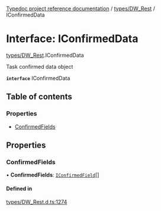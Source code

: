 [Typedoc project reference documentation](../README.md) / [types/DW_Rest](../modules/types_dw_rest.md) / IConfirmedData

# Interface: IConfirmedData

[types/DW_Rest](../modules/types_dw_rest.md).IConfirmedData

Task confirmed data object

**`interface`** IConfirmedData

## Table of contents

### Properties

- [ConfirmedFields](types_dw_rest.iconfirmeddata.md#confirmedfields)

## Properties

### ConfirmedFields

• **ConfirmedFields**: [`IConfirmedField`](types_dw_rest.iconfirmedfield.md)[]

#### Defined in

[types/DW_Rest.d.ts:1274](https://github.com/DocuWare/REST-Sample-TS/blob/beb3ada/src/types/DW_Rest.d.ts#L1274)
